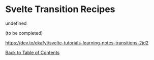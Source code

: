 # Svelte Transition Recipes

<!-- START doctoc generated TOC please keep comment here to allow auto update -->
<!-- DON'T EDIT THIS SECTION, INSTEAD RE-RUN doctoc TO UPDATE -->
undefined
<!-- END doctoc generated TOC please keep comment here to allow auto update -->

(to be completed)

https://dev.to/ekafyi/svelte-tutorials-learning-notes-transitions-2jd2

[Back to Table of Contents](https://github.com/svelte-society/recipes-mvp#table-of-contents)
